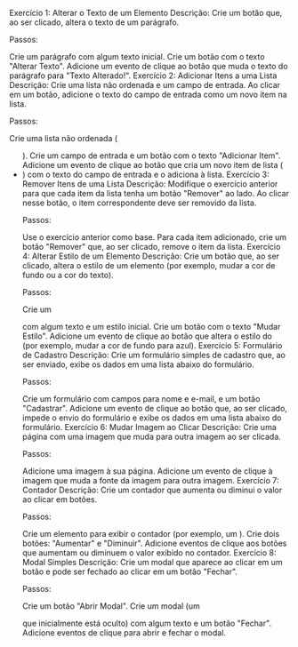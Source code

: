Exercício 1: Alterar o Texto de um Elemento
Descrição: Crie um botão que, ao ser clicado, altera o texto de um parágrafo.

Passos:

Crie um parágrafo com algum texto inicial.
Crie um botão com o texto "Alterar Texto".
Adicione um evento de clique ao botão que muda o texto do parágrafo para "Texto Alterado!".
Exercício 2: Adicionar Itens a uma Lista
Descrição: Crie uma lista não ordenada e um campo de entrada. Ao clicar em um botão, adicione o texto do campo de entrada como um novo item na lista.

Passos:

Crie uma lista não ordenada (<ul>).
Crie um campo de entrada e um botão com o texto "Adicionar Item".
Adicione um evento de clique ao botão que cria um novo item de lista (<li>) com o texto do campo de entrada e o adiciona à lista.
Exercício 3: Remover Itens de uma Lista
Descrição: Modifique o exercício anterior para que cada item da lista tenha um botão "Remover" ao lado. Ao clicar nesse botão, o item correspondente deve ser removido da lista.

Passos:

Use o exercício anterior como base.
Para cada item adicionado, crie um botão "Remover" que, ao ser clicado, remove o item da lista.
Exercício 4: Alterar Estilo de um Elemento
Descrição: Crie um botão que, ao ser clicado, altera o estilo de um elemento (por exemplo, mudar a cor de fundo ou a cor do texto).

Passos:

Crie um <div> com algum texto e um estilo inicial.
Crie um botão com o texto "Mudar Estilo".
Adicione um evento de clique ao botão que altera o estilo do <div> (por exemplo, mudar a cor de fundo para azul).
Exercício 5: Formulário de Cadastro
Descrição: Crie um formulário simples de cadastro que, ao ser enviado, exibe os dados em uma lista abaixo do formulário.

Passos:

Crie um formulário com campos para nome e e-mail, e um botão "Cadastrar".
Adicione um evento de clique ao botão que, ao ser clicado, impede o envio do formulário e exibe os dados em uma lista abaixo do formulário.
Exercício 6: Mudar Imagem ao Clicar
Descrição: Crie uma página com uma imagem que muda para outra imagem ao ser clicada.

Passos:

Adicione uma imagem à sua página.
Adicione um evento de clique à imagem que muda a fonte da imagem para outra imagem.
Exercício 7: Contador
Descrição: Crie um contador que aumenta ou diminui o valor ao clicar em botões.

Passos:

Crie um elemento para exibir o contador (por exemplo, um <span>).
Crie dois botões: "Aumentar" e "Diminuir".
Adicione eventos de clique aos botões que aumentam ou diminuem o valor exibido no contador.
Exercício 8: Modal Simples
Descrição: Crie um modal que aparece ao clicar em um botão e pode ser fechado ao clicar em um botão "Fechar".

Passos:

Crie um botão "Abrir Modal".
Crie um modal (um <div> que inicialmente está oculto) com algum texto e um botão "Fechar".
Adicione eventos de clique para abrir e fechar o modal.